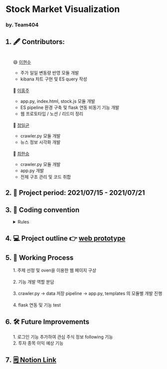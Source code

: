 # Stock Market Visualization
### by. Team404


<ol>
  <h2><li> 🖋️ Contributors: </h2>
  <br>
   😄 <a href="https://github.com/Hyunsoo-Ryan-Lee">이현수</a><br>
   <ul>
    <li> 주가 일일 변동량 반영 모듈 개발 </li>
    <li> kibana 차트 구현 및 ES query 작성 </li>
   </ul><br>
   🤡 <a href="https://github.com/purple-cabbage0030">이홍주</a>
   <ul>
    <li> app.py, index.html, stock.js 모듈 개발 </li>
    <li> ES pipeline 환경 구축 및 flask 연동 비동기 기능 개발</li>
    <li> 웹 프로토타입 / 노션 / 리드미 정리</li>
   </ul><br>
   🙂 <a href="https://github.com/johnny9210">정일균</a></li>
    <ul>
    <li> crawler.py 모듈 개발 </li>
    <li> 뉴스 정보 시각화 개발 </li>
   </ul><br>
  🥰 <a href="https://github.com/Henry-choi426">최한승</a></li>
    <ul>
    <li> crawler.py 모듈 개발 </li>
    <li> app.py 개발 </li>
    <li> 전체 구조 관리 및 코드 취합 </li>
   </ul>
 <h2><li> 📆 Project period: 2021/07/15 - 2021/07/21</h2></li>
 <h2><li> 🤝 Coding convention </h2>
   <details><summary> Rules </summary>
       1. 연산자 앞뒤 공백 <br>
       2. 함수명, 변수명 스네이크 케이스로 작성 <br>
       3. 문자열 큰따옴표 사용 통일 <br>
       4. 협업자가 이해할 수 있도록 주석은 자세하게 <br>
   </details>
  </li>
  <h2><li> 💻 Project outline 👉 <a href="https://github.com/Playdata-Team404/StockMarketVisualization/blob/main/webpage_prototype.pdf"> web prototype </a> </h2></li>

 <h2><li>🏃 Working Process</h2></li>
1. 주제 선정 및 oven을 이용한 웹 페이지 구상<br><br>
2. 기능 개발 역할 분담<br><br>
3. crawler.py -> data 저장 pipeline -> app.py, templates 의 모듈별 개발 진행 <br><br>
4. flask 연동 및 기능 test
 
 <h2><li> 🛠️ Future Improvements </h2></li>
1. 로그인 기능 추가하여 관심 주식 정보 following 기능<br>
2. 투자 종목 이익 예상 기능

 <h2><li><a href="https://sprinkle-fireplace-626.notion.site/Stock-Market-Visualization-Analysis-f99fc7d903e644948626abb573c16b5b"> 🗒️ Notion Link </a></li></h2>
</ol>
